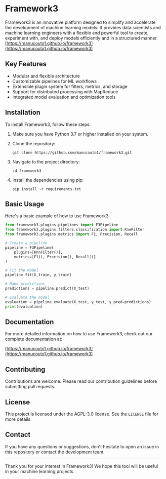 # Framework3

Framework3 is an innovative platform designed to simplify and accelerate the development of machine learning models. It provides data scientists and machine learning engineers with a flexible and powerful tool to create, experiment with, and deploy models efficiently and in a structured manner. [https://manucouto1.github.io/framework3](https://manucouto1.github.io/framework3)

## Key Features

- Modular and flexible architecture
- Customizable pipelines for ML workflows
- Extensible plugin system for filters, metrics, and storage
- Support for distributed processing with MapReduce
- Integrated model evaluation and optimization tools

## Installation

To install Framework3, follow these steps:

1. Make sure you have Python 3.7 or higher installed on your system.

2. Clone the repository:
   ```
   git clone https://github.com/manucouto1/framework3.git
   ```

3. Navigate to the project directory:
   ```
   cd framework3
   ```

4. Install the dependencies using pip:
   ```
   pip install -r requirements.txt
   ```

## Basic Usage

Here's a basic example of how to use Framework3:

```python
from framework3.plugins.pipelines import F3Pipeline
from framework3.plugins.filters.classification import KnnFilter
from framework3.plugins.metrics import F1, Precision, Recall

# Create a pipeline
pipeline = F3Pipeline(
    plugins=[KnnFilter()],
    metrics=[F1(), Precision(), Recall()]
)

# Fit the model
pipeline.fit(X_train, y_train)

# Make predictions
predictions = pipeline.predict(X_test)

# Evaluate the model
evaluation = pipeline.evaluate(X_test, y_test, y_pred=predictions)
print(evaluation)
```

## Documentation

For more detailed information on how to use Framework3, check out our complete documentation at:

[https://manucouto1.github.io/framework3](https://manucouto1.github.io/framework3)

## Contributing

Contributions are welcome. Please read our contribution guidelines before submitting pull requests.

## License

This project is licensed under the AGPL-3.0 license. See the `LICENSE` file for more details.

## Contact

If you have any questions or suggestions, don't hesitate to open an issue in this repository or contact the development team.

---

Thank you for your interest in Framework3! We hope this tool will be useful in your machine learning projects.
